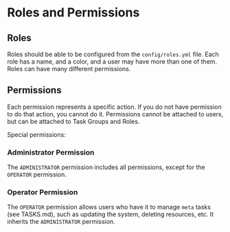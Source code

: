 # Roles and Permissions
## Roles
Roles should be able to be configured from the `config/roles.yml` file. Each role has a name, and a color, and a user may have more than one of them.
Roles can have many different permissions.

## Permissions
Each permission represents a specific action. If you do not have permission to do that action, you cannot do it. Permissions cannot be attached to users, but can be attached to Task Groups and Roles.

Special permissions:

### Administrator Permission
The `ADMINISTRATOR` permission includes all permissions, except for the `OPERATOR` permission.

### Operator Permission
The `OPERATOR` permission allows users who have it to manage `meta` tasks (see TASKS.md), such as updating the system, deleting resources, etc. It inherits the `ADMINISTRATOR` permission.